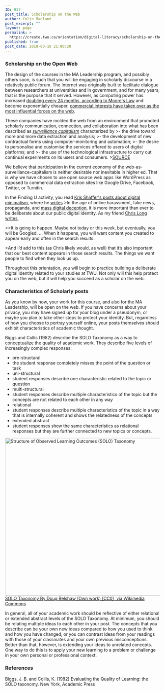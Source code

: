 ```yaml
---
ID: 937
post_title: Scholarship on the Web
author: Colin Madland
post_excerpt: ""
layout: page
permalink: >
  https://create.twu.ca/orientation/digital-literacy/scholarship-on-the-web/
published: true
post_date: 2018-03-10 21:00:20
---
```

### Scholarship on the Open Web

The design of the courses in the MA Leadership program, and possibly others soon, is such that you will be engaging in scholarly discourse in a relatively public forum. The Internet was originally built to facilitate dialogue between researchers at universities and in government, and for many years, that is the purpose that it served. However, as computing power has increased [doubling every 24 months, according to Moore's Law](https://en.wikipedia.org/wiki/Moore%27s_law) and become exponentially cheaper, [commercial interests have taken over as the most influential forces on the web](https://en.wikipedia.org/wiki/List_of_largest_Internet_companies).

These companies have molded the web from an environment that promoted scholarly communication, connection, and collaboration into what has been described as [_surveillance capitalism_](https://en.wikipedia.org/wiki/Surveillance_capitalism) characterized by
&gt;- the drive toward more and more data extraction and analysis;
&gt;- the development of new contractual forms using computer-monitoring and automation;
&gt;- the desire to personalise and customise the services offered to users of digital platforms; and
&gt;- the use of the technological infrastructure to carry out continual experiments on its users and consumers.
&gt;[SOURCE](https://algocracy.wordpress.com/2016/03/21/the-logic-of-surveillance-capitalism/)

We believe that participation in the current economy of the web-as-surveillance-capitalism is neither desirable nor inevitable in higher ed. That is why we have chosen to use open source web apps like WordPress as opposed to commercial data extraction sites like Google Drive, Facebook, Twitter, or Turnitin.

In the Finding U activity, you read [Kris Shaffer's posts about digital minimalism](https://pushpullfork.com/tag/digital-minimalism/), where he [writes](https://pushpullfork.com/digital-minimalism-being-deliberate-about-digital-identity/)
&gt;In the age of online harassment, fake news, propaganda, and [mass digital deception](http://www.digitalpedagogylab.com/hybridped/truthy-lies-surreal-truths/), it is more important than ever to be deliberate about our public digital identity. As my friend [Chris Long writes](http://cplong.org/2013/09/the-googled-graduate-student/),

&gt;&gt;It is going to happen. Maybe not today or this week, but eventually, you will be Googled. … When it happens, you will want content you created to appear early and often in the search results.

&gt;And I’d add to this (as Chris likely would, as well) that it’s also important that our best content appears in those search results. The things we want people to find when they look us up.

Throughout this orientation, you will begin to practice building a deliberate digital identity related to your studies at TWU. Not only will this help protect you on the web, but it will help you succeed as a scholar on the web.

### Characteristics of Scholarly posts

As you know by now, your work for this course, and also for the MA Leadership, will be open on the web. If you have concerns about your privacy, you may have signed up for your blog under a pseudonym, or maybe you plan to take other steps to protect your identity. But, regardless of how you choose to portray yourself online, your posts themselves should exhibit characteristics of academic thought.

Biggs and Collis (1982) describe the SOLO Taxonomy as a way to conceptualize the quality of academic work. They describe five levels of increasingly complex responses:
- pre-structural
- the student response completely misses the point of the question or task
- uni-structural
- student responses describe one characteristic related to the topic or question
- multi-structural
- student responses describe multiple characteristics of the topic but the concepts are not related to each other in any way
- relational
- student responses describe multiple characteristics of the topic in a way that is internally coherent and shows the relatedness of the concepts
- extended abstract
- student responses show the same characteristics as relational responses but they are further connected to new topics or concepts.

<a title="By Doug Belshaw (Own work) [CC0], via Wikimedia Commons" href="https://commons.wikimedia.org/wiki/File%3AStructure_of_Observed_Learning_Outcomes_(SOLO)Taxonomy.png"><img src="https://upload.wikimedia.org/wikipedia/commons/thumb/a/af/Structure_of_Observed_Learning_Outcomes_%28SOLO%29_Taxonomy.png/512px-Structure_of_Observed_Learning_Outcomes_%28SOLO%29_Taxonomy.png" alt="Structure of Observed Learning Outcomes (SOLO) Taxonomy" width="512" />SOLO Taxonomy By Doug Belshaw (Own work) [CC0], via Wikimedia Commons</a>

In general, all of your academic work should be reflective of either relational or extended abstract levels of the SOLO Taxonomy. At minimum, you should be relating multiple ideas to each other in your post. The concepts that you describe can be your own new ideas compared to how you used to think and how you have changed, or you can contrast ideas from your readings with those of your classmates and your own previous misconceptions. Better than that, however, is extending your ideas to unrelated concepts. One way to do this is to apply your new learning to a problem or challenge in your own personal or professional context.

### References
Biggs, J. B. and Collis, K. (1982) Evaluating the Quality of Learning: the SOLO taxonomy. New York, Academic Press